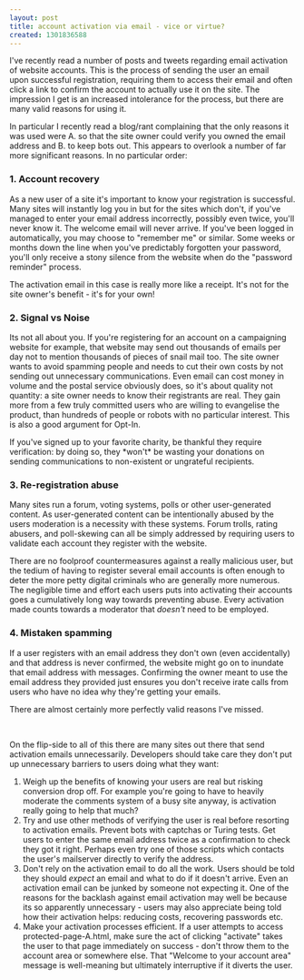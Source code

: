```yaml
---
layout: post
title: account activation via email - vice or virtue?
created: 1301836588
---
```

<p>I've recently read a number of posts and tweets regarding email activation of website accounts. This is the process of sending the user an email upon&nbsp;successful registration, requiring them to access their email and often click a link to confirm the account to actually use it on the site. The impression I get is an increased intolerance for the process, but there are many valid reasons for using it.</p><p>In particular I recently read a blog/rant complaining that the only reasons it was used were A. so that the site owner could verify you owned the email address and B. to keep bots out. This appears to overlook a number of&nbsp;far more significant reasons. In no particular order:</p><h3>1. Account recovery</h3><p>As a new user of a site it's important to know your registration is successful. Many sites will instantly log you in but for the sites which don't, if you've managed to enter your email address incorrectly, possibly even twice, you'll never know it. The welcome email will never arrive. If you've been logged in automatically, you may choose to "remember me" or similar. Some weeks or months down the line when you've predictably forgotten your password, you'll only receive a stony silence from the website when do the "password reminder" process.&nbsp;</p><p>The activation email in this case is really more like a receipt. It's not for the site owner's benefit - it's for your own!</p><h3>2. Signal vs Noise</h3><p>Its not all about you. If you're registering for an account on a campaigning website for example, that website may send out thousands of emails per day not to mention thousands of pieces of snail mail too. The site owner wants to avoid spamming people and needs to cut their own costs by not sending out unnecessary communications. Even email can cost money in volume and the postal service obviously does, so it's about quality not quantity: a site owner needs to know their registrants are real. They gain more from a few truly committed users who are willing to evangelise the product, than hundreds of people or robots with no particular interest. This is also a good argument for Opt-In.</p><p>If you've signed up to your favorite charity, be thankful they require verification: by doing so, they *won't* be wasting your donations on sending communications to non-existent or ungrateful recipients.</p><h3>3. Re-registration abuse</h3><p>Many sites run a forum, voting systems, polls or other user-generated content. As user-generated content can be intentionally abused by the users moderation is a necessity with these systems. Forum trolls, rating abusers, and poll-skewing can all be simply addressed by requiring users to validate each account they register with the website.</p><p>There are no foolproof countermeasures against a really malicious user, but the tedium of having to register several email accounts is often enough to deter the more petty digital criminals who are generally more numerous. The negligible time and effort each users puts into activating their accounts goes a cumulatively long way towards preventing abuse. Every activation made counts towards a moderator that <em>doesn't</em>&nbsp;need to be employed.</p><h3>4. Mistaken spamming</h3><p>If a user registers with an email address they don't own (even accidentally) and that address is never confirmed, the website might go on to inundate that email address with messages. Confirming the owner meant to use the email address they provided just ensures you don't receive irate calls from users who have no idea why they're getting your emails.</p><p>There are almost certainly more perfectly valid reasons I've missed.</p><p>&nbsp;</p><p>On the&nbsp;flip-side&nbsp;to all of this there are many sites out there that send activation emails unnecessarily. Developers should take care they don't put up unnecessary barriers to users doing what they want:</p><ol><li>Weigh up the benefits of knowing your users are real but risking conversion drop off. For example you're going to have to heavily moderate the comments system of a busy site anyway, is activation really going to help that much?&nbsp;</li><li>Try and use other methods of verifying the user is real before resorting to activation emails. Prevent bots with captchas or Turing tests.&nbsp;Get users to enter the same email address twice as a confirmation to check they got it right. Perhaps even try one of those scripts which contacts the user's mailserver directly to verify the address.</li><li>Don't rely on the activation email to do all the work. Users should be told they should&nbsp;<em>expect</em>&nbsp;an email and what to do if it doesn't arrive. Even an activation email can be junked by someone not expecting it. One of the reasons for the backlash against email activation may well be because its so apparently unnecessary - users may also appreciate being told how their activation helps: reducing costs, recovering passwords etc.</li><li>Make your activation processes efficient. If a user attempts to access protected-page-A.html, make sure the act of clicking "activate" takes the user to that page immediately on success - don't throw them to the account area or somewhere else. That "Welcome to your account area" message is well-meaning but ultimately&nbsp;interruptive if it diverts the user.</li></ol>
